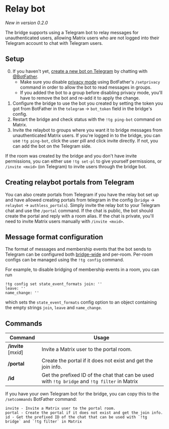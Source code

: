 # Relay bot
_New in version 0.2.0_

The bridge supports using a Telegram bot to relay messages for unauthenticated
users, allowing Matrix users who are not logged into their Telegram account to
chat with Telegram users.

## Setup
0. If you haven't yet, [create a new bot on Telegram] by chatting with
   [@BotFather].
   * Make sure you disable [privacy mode] using BotFather's `/setprivacy`
     command in order to allow the bot to read messages in groups.
   * If you added the bot to a group before disabling privacy mode, you'll have
     to remove the bot and re-add it to apply the change.
1. Configure the bridge to use the bot you created by setting the token you got
   from BotFather in the `telegram` → `bot_token` field in the bridge's config.
2. Restart the bridge and check status with the `!tg ping-bot` command on Matrix.
3. Invite the relaybot to groups where you want it to bridge messages from
   unauthenticated Matrix users. If you're logged in to the bridge, you can use
   `!tg ping-bot`, click the user pill and click invite directly. If not, you
   can add the bot on the Telegram side.

If the room was created by the bridge and you don't have invite permissions,
you can either use `!tg set-pl` to give yourself permissions, or
`/invite <mxid>` (on Telegram) to invite users through the bridge bot.

[create a new bot on Telegram]: https://core.telegram.org/bots
[@BotFather]: https://t.me/BotFather
[privacy mode]: https://core.telegram.org/bots#privacy-mode

## Creating relaybot portals from Telegram
You can also create portals from Telegram if you have the relay bot set up and
have allowed creating portals from telegram in the config (`bridge` → `relaybot`
→ `authless_portals`). Simply invite the relay bot to your Telegram chat and use
the `/portal` command. If the chat is public, the bot should create the portal
and reply with a room alias. If the chat is private, you'll need to invite
Matrix users manually with `/invite <mxid>`.

## Message format configuration
The format of messages and membership events that the bot sends to Telegram can
be configured both [bridge-wide](https://github.com/mautrix/telegram/blob/v0.7.0/example-config.yaml#L221-L255)
and per-room. Per-room configs can be managed using the `!tg config` command.

For example, to disable bridging of membership events in a room, you can run

```
!tg config set state_event_formats join: ''
leave: ''
name_change: ''
```

which sets the `state_event_formats` config option to an object containing the
empty strings `join`, `leave` and `name_change`.


## Commands
| Command               | Usage                                                         |
|-----------------------|---------------------------------------------------------------|
| **/invite** \[_mxid_] | Invite a Matrix user to the portal room.                      |
| **/portal**           | Create the portal if it does not exist and get the join info. |
| **/id**               | Get the prefixed ID of the chat that can be used with `!tg bridge` and `!tg filter` in Matrix |

If you have your own Telegram bot for the bridge, you can copy this to the
`/setcommands` BotFather command:

```
invite - Invite a Matrix user to the portal room.
portal - Create the portal if it does not exist and get the join info.
id - Get the prefixed ID of the chat that can be used with `!tg bridge` and `!tg filter` in Matrix
```
